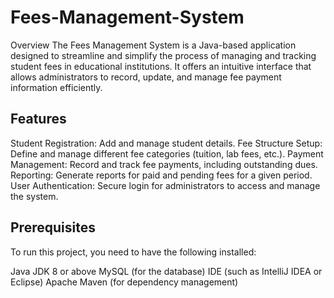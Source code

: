# Fees-Management-System
Overview
The Fees Management System is a Java-based application designed to streamline and simplify the process of managing and tracking student fees in educational institutions. It offers an intuitive interface that allows administrators to record, update, and manage fee payment information efficiently.
## Features
Student Registration: Add and manage student details.
Fee Structure Setup: Define and manage different fee categories (tuition, lab fees, etc.).
Payment Management: Record and track fee payments, including outstanding dues.
Reporting: Generate reports for paid and pending fees for a given period.
User Authentication: Secure login for administrators to access and manage the system.
## Prerequisites
To run this project, you need to have the following installed:

Java JDK 8 or above
MySQL (for the database)
IDE (such as IntelliJ IDEA or Eclipse)
Apache Maven (for dependency management)
